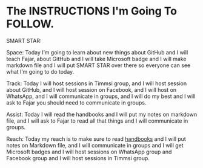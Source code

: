 # The INSTRUCTIONS I'm Going To FOLLOW.

SMART STAR:

Space: Today I’m going to learn about new things about GitHub and I will teach Fajar, about GitHub and I will take Microsoft badge and I will make markdown file and I will put SMART STAR over there so everyone can see what I’m going to do today. 

Track: Today I will host sessions in Timmsi group, and I will host session about GitHub, and I will host session on Facebook, and I will host on WhatsApp, and I will communicate in groups, and I will do my best and I will ask to Fajar you should need to communicate in groups.

Assist: Today I will read the handbooks and I will put my notes on markdown file, and I will ask to Fajar to read all that things and I will communicate in groups.

Reach: Today my reach is to make sure to read [handbooks](https://reveltek.com/files/training-manual.pdf) and I will put notes on Markdown file, and I will communicate in groups and I will get Microsoft badges and I will host sessions on WhatsApp group and Facebook group and I will host sessions in Timmsi group. 
